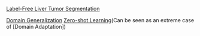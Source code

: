[Label-Free Liver Tumor Segmentation](https://arxiv.org/abs/2303.14869)

[Domain Generalization]()
[Zero-shot Learning](https://en.wikipedia.org/wiki/Zero-shot_learning)(Can be seen as an extreme case of [Domain Adaptation])